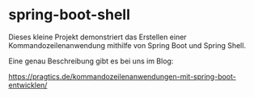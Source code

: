 # spring-boot-shell

Dieses kleine Projekt demonstriert das Erstellen einer Kommandozeilenanwendung mithilfe von Spring Boot und Spring Shell.

Eine genau Beschreibung gibt es bei uns im Blog:

https://pragtics.de/kommandozeilenanwendungen-mit-spring-boot-entwicklen/
